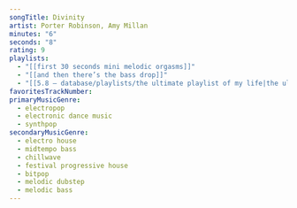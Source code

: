 ```yaml
---
songTitle: Divinity
artist: Porter Robinson, Amy Millan
minutes: "6"
seconds: "8"
rating: 9
playlists:
  - "[[first 30 seconds mini melodic orgasms]]"
  - "[[and then there’s the bass drop]]"
  - "[[5.8 — database/playlists/the ultimate playlist of my life|the ultimate playlist of my life]]"
favoritesTrackNumber:
primaryMusicGenre:
  - electropop
  - electronic dance music
  - synthpop
secondaryMusicGenre:
  - electro house
  - midtempo bass
  - chillwave
  - festival progressive house
  - bitpop
  - melodic dubstep
  - melodic bass
---
```

